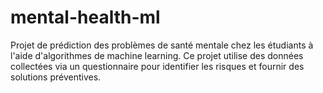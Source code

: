 # mental-health-ml
Projet de prédiction des problèmes de santé mentale chez les étudiants à l'aide d'algorithmes de machine learning. Ce projet utilise des données collectées via un questionnaire pour identifier les risques et fournir des solutions préventives.
